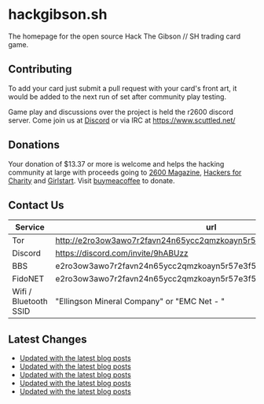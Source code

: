 # hackgibson.sh
The homepage for the open source Hack The Gibson // SH trading card game.


## Contributing

To add your card just submit a pull request with your card's front art, it would be added to the next run of set after community play testing.

Game play and discussions over the project is held the r2600 discord server. Come join us at [Discord](https://discord.com/invite/9hABUzz) or via IRC at https://www.scuttled.net/


## Donations

Your donation of $13.37 or more is welcome and helps the hacking community at large with proceeds going to [2600 Magazine](https://2600.com/), [Hackers for Charity](https://hackersforcharity.org) and [Girlstart](https://girlstart.org).  Visit [buymeacoffee](https://www.buymeacoffee.com/hackgibson.sh) to donate.


## Contact Us

Service | url
-|-
Tor | http://e2ro3ow3awo7r2favn24n65ycc2qmzkoayn5r57e3f56nvjwdcgg32ad.onion
Discord | https://discord.com/invite/9hABUzz
BBS | e2ro3ow3awo7r2favn24n65ycc2qmzkoayn5r57e3f56nvjwdcgg32ad.onion:23
FidoNET | e2ro3ow3awo7r2favn24n65ycc2qmzkoayn5r57e3f56nvjwdcgg32ad.onion:24554
Wifi / Bluetooth SSID | "Ellingson Mineral Company" or "EMC Net - <fidonet address>"

## Latest Changes
<!-- BLOG-POST-LIST:START -->
- [Updated with the latest blog posts](https://github.com/DFW2600/hackgibson.sh/commit/56a0643a44dbf9a17dc978ab0153653f8cef8e17)
- [Updated with the latest blog posts](https://github.com/DFW2600/hackgibson.sh/commit/3dbaf7b4fffe662a38d073e8e91052556ef526e9)
- [Updated with the latest blog posts](https://github.com/DFW2600/hackgibson.sh/commit/8515b3a0c532212435dc5a1cf61e51f30bd0e183)
- [Updated with the latest blog posts](https://github.com/DFW2600/hackgibson.sh/commit/ee1d8fa9be3ea895d12a7b9c6ce1bd5fcef44795)
- [Updated with the latest blog posts](https://github.com/DFW2600/hackgibson.sh/commit/b8ae1a06fdd19235e8cf7690ccde725cc70e0b87)
<!-- BLOG-POST-LIST:END -->
